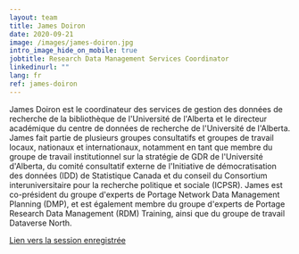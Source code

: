 ```yaml
---
layout: team
title: James Doiron
date: 2020-09-21
image: /images/james-doiron.jpg
intro_image_hide_on_mobile: true
jobtitle: Research Data Management Services Coordinator
linkedinurl: ""
lang: fr
ref: james-doiron
---
```


James Doiron est le coordinateur des services de gestion des données de recherche de la bibliothèque de l'Université de l'Alberta et le directeur académique du centre de données de recherche de l'Université de l'Alberta. James fait partie de plusieurs groupes consultatifs et groupes de travail locaux, nationaux et internationaux, notamment en tant que membre du groupe de travail institutionnel sur la stratégie de GDR de l'Université d'Alberta, du comité consultatif externe de l'Initiative de démocratisation des données (IDD) de Statistique Canada et du conseil du Consortium interuniversitaire pour la recherche politique et sociale (ICPSR). James est co-président du groupe d'experts de Portage Network Data Management Planning (DMP), et est également membre du groupe d'experts de Portage Research Data Management (RDM) Training, ainsi que du groupe de travail Dataverse North.

[Lien vers la session enregistrée](https://youtu.be/dQw4w9WgXcQ)
